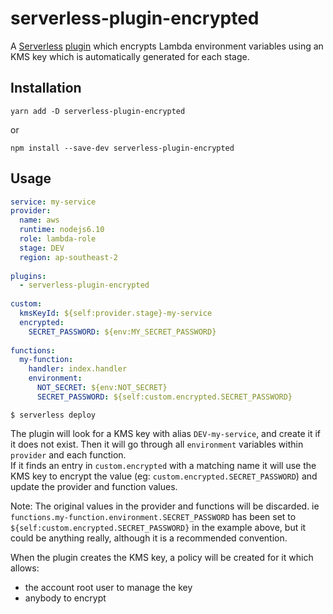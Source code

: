 # serverless-plugin-encrypted

A [Serverless](https://serverless.com/) [plugin](https://serverless.com/framework/docs/providers/aws/guide/plugins/)
 which encrypts Lambda environment variables using an KMS key which is automatically generated for each stage.

## Installation

    yarn add -D serverless-plugin-encrypted

or 

    npm install --save-dev serverless-plugin-encrypted
    
## Usage
    
```yaml
service: my-service
provider:
  name: aws
  runtime: nodejs6.10
  role: lambda-role
  stage: DEV
  region: ap-southeast-2
  
plugins:
  - serverless-plugin-encrypted
    
custom:
  kmsKeyId: ${self:provider.stage}-my-service
  encrypted:
    SECRET_PASSWORD: ${env:MY_SECRET_PASSWORD}
        
functions:
  my-function:
    handler: index.handler
    environment:
      NOT_SECRET: ${env:NOT_SECRET}
      SECRET_PASSWORD: ${self:custom.encrypted.SECRET_PASSWORD}
```

    $ serverless deploy

The plugin will look for a KMS key with alias `DEV-my-service`, and create it if it does not exist.
Then it will go through all `environment` variables within `provider` and each function.  
If it finds an entry in `custom.encrypted` with a matching name it will use the KMS key to encrypt the value 
(eg: `custom.encrypted.SECRET_PASSWORD`) and update the provider and function values.
 
Note: The original values in the provider and functions will be discarded. 
ie `functions.my-function.environment.SECRET_PASSWORD` has been set to `${self:custom.encrypted.SECRET_PASSWORD}` 
in the example above, but it could be anything really, although it is a recommended convention.

When the plugin creates the KMS key, a policy will be created for it which allows:

 - the account root user to manage the key
 - anybody to encrypt 
